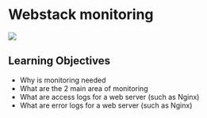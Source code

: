 # Webstack monitoring

![](https://s3.amazonaws.com/intranet-projects-files/holbertonschool-sysadmin_devops/281/hb3pAsO.png)

## Learning Objectives
- Why is monitoring needed
- What are the 2 main area of monitoring
- What are access logs for a web server (such as Nginx)
- What are error logs for a web server (such as Nginx)
